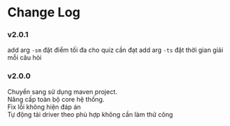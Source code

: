# Change Log
### v2.0.1
add arg `-sm` đặt điểm tối đa cho quiz cần đạt
add arg `-ts` đặt thời gian giải mỗi câu hỏi

### v2.0.0
Chuyển sang sử dụng maven project.  
Nâng cấp toàn bộ core hệ thống.  
Fix lỗi không hiện đáp án  
Tự động tải driver theo phù hợp không cần làm thử công  
